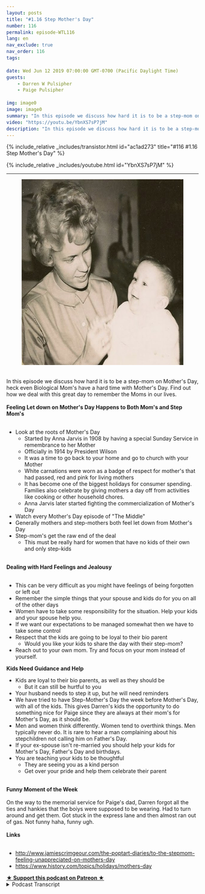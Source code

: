 ```yaml
---
layout: posts
title: "#1.16 Step Mother's Day"
number: 116
permalink: episode-WTL116
lang: en
nav_exclude: true
nav_order: 116
tags:

date: Wed Jun 12 2019 07:00:00 GMT-0700 (Pacific Daylight Time)
guests:
    - Darren W Pulsipher
    - Paige Pulsipher

img: image0
image: image0
summary: "In this episode we discuss how hard it is to be a step-mom on Mother's Day, heck even Biological Mom's have a hard time with Mother's Day. Find out how we deal with this great day to remember the Moms in our lives."
video: "https://youtu.be/YbnXS7sP7jM"
description: "In this episode we discuss how hard it is to be a step-mom on Mother's Day, heck even Biological Mom's have a hard time with Mother's Day. Find out how we deal with this great day to remember the Moms in our lives."
---
```


<div>
{% include_relative _includes/transistor.html id="ac1ad273" title="#116 #1.16 Step Mother's Day" %}

{% include_relative _includes/youtube.html id="YbnXS7sP7jM" %}
</div>

---

<html><head></head><body><div><figure data-trix-attachment="{&quot;contentType&quot;:&quot;image&quot;,&quot;height&quot;:487,&quot;url&quot;:&quot;https://lh3.googleusercontent.com/FintXM2WZAJFuHTMAwxVu_NuFSOU1ccLVi4LpdZIe0w4id5sRkwIb4fDvE8IOIIju5ADXrTuPEquDUbEBm13hAeOSg9DKrUGJfYGivoLQNT3tcQLW5zvnIHbaZqAhnR43Pogsx8KwWrHRiB8Bh6o2vDlavpdqDYUMtNiuWkrl6gqfR8N_TOqTMl1n6OU_5Wn1omTtl-duxqa_UVMR6pXb8dN3u2bQY2iasSdosS0Uj1kQsWO3LrZRmq8abfaqv2ETlDWLBJglZ_ggn1l8l-B_FM5S54NB5ry-cu84QtGXNg3DllLnHrg7WmCeR4txGBflAlVig0sCD1fuuw6Yqgle3_Srl7AfXrgjsQuH5ddd3oUSDwdVWCWPvRFZrRLXkBlkz2x74sd3wuogkGxFz27s5tqY4huSo1l5Pqg1zQkXNiNBKC8bxw5WU_ZMmXVLHZGiUVtNxel9tmEhNaexqCvDXJ1IlQ1sghMguVwixeJe5c748t0JZGzrgUI0F_Io6HznBcfjxK7G3uumNAfkB07TugPHvGU5uGIi0RDNXtuk1LcDEHBG9a46Z33o4PD6dHq20DwKC05PgG7VjUDOJvRV5mcXtZKqcURzC3lFqWxwW9_5E8FbQo6NIPB7eGW8wRnpWAOSZr9PYb0G8qrEPk3tNY4-t5ONsd4=w540-h487-no&quot;,&quot;width&quot;:540}" data-trix-content-type="image" class="attachment attachment--preview"><img src="./image0" width="540" height="487"><figcaption class="attachment__caption"></figcaption></figure></div><div><br></div><div>In this episode we discuss how hard it is to be a step-mom on Mother's Day, heck even Biological Mom's have a hard time with Mother's Day. Find out how we deal with this great day to remember the Moms in our lives.</div><div><strong><br>Feeling Let down on Mother's Day Happens to Both Mom's and Step Mom's<br></strong><br></div><ul><li>Look at the roots of Mother's Day<ul><li>Started by Anna Jarvis in 1908 by having a special Sunday Service in remembrance to her Mother</li><li>Officially in 1914 by President Wilson</li><li>It was a time to go back to your home and go to church with your Mother</li><li>White carnations were worn as a badge of respect for mother's that had passed, red and pink for living mothers</li><li>It has become one of the biggest holidays for consumer spending. Families also celebrate by giving mothers a day off from activities like cooking or other household chores.</li><li>Anna Jarvis later started fighting the commercialization of Mother's Day</li></ul></li><li>Watch every Mother's Day episode of "The Middle"</li><li>Generally mothers and step-mothers both feel let down from Mother's Day</li><li>Step-mom's get the raw end of the deal<ul><li>This must be really hard for women that have no kids of their own and only step-kids</li></ul></li></ul><div><strong><br>Dealing with Hard Feelings and Jealousy<br></strong><br></div><ul><li>This can be very difficult as you might have feelings of being forgotten or left out</li><li>Remember the simple things that your spouse and kids do for you on all of the other days</li><li>Women have to take some responsibility for the situation. Help your kids and your spouse help you.</li><li>If we want our expectations to be managed somewhat then we have to take some control</li><li>Respect that the kids are going to be loyal to their bio parent<ul><li>Would you like your kids to share the day with their step-mom?</li></ul></li><li>Reach out to your own mom. Try and focus on your mom instead of yourself.</li></ul><div><strong>Kids Need Guidance and Help</strong></div><ul><li>Kids are loyal to their bio parents, as well as they should be<ul><li>But it can still be hurtful to you</li></ul></li><li>Your husband needs to step it up, but he will need reminders</li><li>We have tried to have Step-Mother's Day the week before Mother's Day, with all of the kids. This gives Darren's kids the opportunity to do something nice for Paige since they are always at their mom's for Mother's Day, as it should be.</li><li>Men and women think differently. Women tend to overthink things. Men typically never do. It is rare to hear a man complaining about his stepchildren not calling him on Father's Day.</li><li>If your ex-spouse isn't re-married you should help your kids for Mother's Day, Father's Day and birthdays.&nbsp;</li><li>You are teaching your kids to be thoughtful<ul><li>They are seeing you as a kind person</li><li>Get over your pride and help them celebrate their parent</li></ul></li></ul><div><strong><br>Funny Moment of the Week<br></strong><br></div><div>On the way to the memorial service for Paige's dad, Darren forgot all the ties and hankies that the boiys were supposed to be wearing. Had to turn around and get them. Got stuck in the express lane and then almost ran out of gas. Not funny haha, funny ugh.</div><div><strong><br>Links<br></strong><br></div><ul><li><a href="http://www.jamiescrimgeour.com/the-poptart-diaries/to-the-stepmom-feeling-unappreciated-on-mothers-day">http://www.jamiescrimgeour.com/the-poptart-diaries/to-the-stepmom-feeling-unappreciated-on-mothers-day</a></li><li><a href="https://www.history.com/topics/holidays/mothers-day">https://www.history.com/topics/holidays/mothers-day</a></li></ul>
<strong>
  <a href="https://www.patreon.com/wheresthelemonade" target="_donate" rel="payment" title="★ Support this podcast on Patreon ★">★ Support this podcast on Patreon ★</a>
</strong></body></html>

<details>
<summary> Podcast Transcript </summary>

<p></p>

</details>

